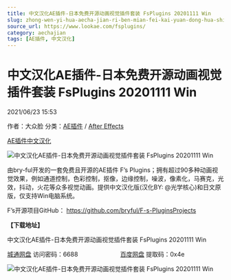 ```yaml
---
title: 中文汉化AE插件-日本免费开源动画视觉插件套装 FsPlugins 20201111 Win
slug: zhong-wen-yi-hua-aecha-jian-ri-ben-mian-fei-kai-yuan-dong-hua-shi-jue-cha-jian-tao-zhuang-fsplugins-20201111-win
source_url: https://www.lookae.com/fsplugins/
category: aechajian
tags: [AE插件, 中文汉化]
---
```

# 中文汉化AE插件-日本免费开源动画视觉插件套装 FsPlugins 20201111 Win

2021/06/23 15:53

作者：大众脸
分类：[AE插件](https://www.lookae.com/after-effects/aechajian/) / [After Effects](https://www.lookae.com/after-effects/)

[AE插件](https://www.lookae.com/tag/ae%e6%8f%92%e4%bb%b6/)[中文汉化](https://www.lookae.com/tag/%e4%b8%ad%e6%96%87%e6%b1%89%e5%8c%96/)

![中文汉化AE插件-日本免费开源动画视觉插件套装 FsPlugins 20201111 Win](https://www.lookae.com/wp-content/uploads/2021/06/FsPlugins.jpg "中文汉化AE插件-日本免费开源动画视觉插件套装 FsPlugins 20201111 Win-LookAE.com")

由bry-ful开发的一套免费且开源的AE插件 F’s Plugins；拥有超过90多种动画视觉效果，例如通道控制，色彩控制，抠像，边缘控制，噪波，像素化，马赛克，光效，抖动，火花等众多视觉动画。提供中文汉化版(汉化BY: @光学核心)和日文原版，仅支持Win电脑系统。

F’s开源项目GitHub： https://github.com/bryful/F-s-PluginsProjects

**【下载地址】**

中文汉化AE插件-日本免费开源动画视觉插件套装 FsPlugins 20201111 Win

[城通网盘](https://089u.com/f/680462-500139134-c88ab6) 访问密码：6688                         [百度网盘](https://pan.baidu.com/s/1-iSbIczTtWi6Q90UCEAxBw) 提取码：0x4e

![中文汉化AE插件-日本免费开源动画视觉插件套装 FsPlugins 20201111 Win](https://img.alicdn.com/imgextra/i2/705956171/O1CN01Z1wNhl1vSMoLgnl3c_!!705956171.jpg "中文汉化AE插件-日本免费开源动画视觉插件套装 FsPlugins 20201111 Win-LookAE.com")

